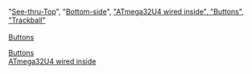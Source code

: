 "[See-thru-Top](Finished%20pictures/See-thru-Top.jpg)", 
"[Bottom-side](Finished%20pictures/Bottom-side.jpg)", 
["ATmega32U4 wired inside", ](Finished%20pictures/ATmega32U4%20wired%20inside.jpg)
["Buttons", ](Finished%20pictures/Buttons.jpg)
["Trackball" ](Finished%20pictures/Trackball.jpg)</br></br>
[Buttons](Finished%20pictures/Buttons.jpg)</br>

[Buttons](Finished%20pictures/Buttons.jpg)</br>
[ATmega32U4 wired inside](Finished%20pictures/ATmega32U4%20wired%20inside.jpg)
